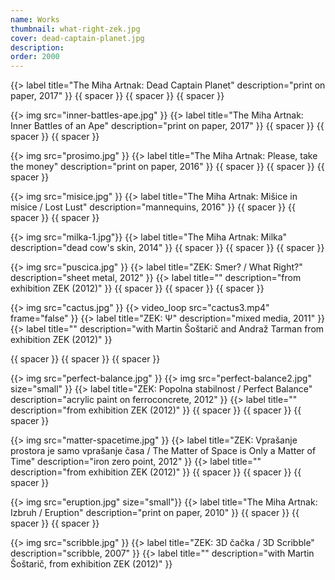 ```yaml
---
name: Works
thumbnail: what-right-zek.jpg
cover: dead-captain-planet.jpg
description:
order: 2000
---
```


{{> label title="The Miha Artnak: Dead Captain Planet" description="print on paper, 2017" }}
{{ spacer }} {{ spacer }} {{ spacer }}

{{> img src="inner-battles-ape.jpg" }}
{{> label title="The Miha Artnak: Inner Battles of an Ape" description="print on paper, 2017" }}
{{ spacer }} {{ spacer }} {{ spacer }}

{{> img src="prosimo.jpg" }}
{{> label title="The Miha Artnak: Please, take the money" description="print on paper, 2016" }}
{{ spacer }} {{ spacer }} {{ spacer }}

{{> img src="misice.jpg" }}
{{> label title="The Miha Artnak: Mišice in misice / Lost Lust" description="mannequins, 2016" }}
{{ spacer }} {{ spacer }} {{ spacer }}

{{> img src="milka-1.jpg"}}
{{> label title="The Miha Artnak: Milka" description="dead cow's skin, 2014" }}
{{ spacer }} {{ spacer }} {{ spacer }}

{{> img src="puscica.jpg" }}
{{> label title="ZEK: Smer? / What Right?" description="sheet metal, 2012" }}
{{> label title="" description="from exhibition ZEK (2012)" }}
{{ spacer }} {{ spacer }} {{ spacer }}

{{> img src="cactus.jpg" }}
{{> video_loop src="cactus3.mp4" frame="false" }}
{{> label title="ZEK: Ψ" description="mixed media, 2011" }}
{{> label title="" description="with Martin Šoštarič and Andraž Tarman from exhibition ZEK (2012)" }}

{{ spacer }} {{ spacer }} {{ spacer }}

{{> img src="perfect-balance.jpg" }}
{{> img src="perfect-balance2.jpg" size="small" }}
{{> label title="ZEK: Popolna stabilnost / Perfect Balance" description="acrylic paint on ferroconcrete, 2012" }}
{{> label title="" description="from exhibition ZEK (2012)" }}
{{ spacer }} {{ spacer }} {{ spacer }}

{{> img src="matter-spacetime.jpg" }}
{{> label title="ZEK: Vprašanje prostora je samo vprašanje časa / The Matter of Space is Only a Matter of Time" description="iron zero point, 2012" }}
{{> label title="" description="from exhibition ZEK (2012)" }}
{{ spacer }} {{ spacer }} {{ spacer }}

{{> img src="eruption.jpg" size="small"}}
{{> label title="The Miha Artnak: Izbruh / Eruption" description="print on paper, 2010" }}
{{ spacer }} {{ spacer }} {{ spacer }}

{{> img src="scribble.jpg" }}
{{> label title="ZEK: 3D čačka / 3D Scribble" description="scribble, 2007" }}
{{> label title="" description="with Martin Šoštarič, from exhibition ZEK (2012)" }}




